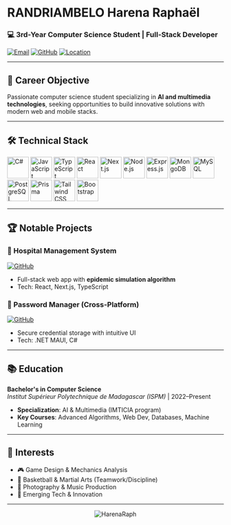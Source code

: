 # RANDRIAMBELO Harena Raphaël 
### 💻 3rd-Year Computer Science Student | Full-Stack Developer
[![Email](https://img.shields.io/badge/-harenaraph@gmail.com-D14836?style=flat&logo=gmail&logoColor=white)](mailto:harenaraph@gmail.com)
[![GitHub](https://img.shields.io/badge/-@HarenaRaph-181717?style=flat&logo=github)](https://github.com/HarenaRaph)
[![Location](https://img.shields.io/badge/Antananarivo,%20Madagascar-0077B5?style=flat&logo=google-maps&logoColor=white)]()

---

## 🚀 Career Objective
Passionate computer science student specializing in **AI and multimedia technologies**, seeking opportunities to build innovative solutions with modern web and mobile stacks.

---

## 🛠️ Technical Stack

<p align="left">
  <!-- Langages -->
  <img src="https://cdn.jsdelivr.net/gh/devicons/devicon/icons/csharp/csharp-original.svg" width="50" alt="C#" title="C#"/>
  <img src="https://cdn.jsdelivr.net/gh/devicons/devicon/icons/javascript/javascript-original.svg" width="50" alt="JavaScript" title="JavaScript"/>
  <img src="https://cdn.jsdelivr.net/gh/devicons/devicon/icons/typescript/typescript-original.svg" width="50" alt="TypeScript" title="TypeScript"/>
  
  <!-- Frontend -->
  <img src="https://cdn.simpleicons.org/react" width="50" alt="React" title="React"/>
  <img src="https://cdn.simpleicons.org/nextdotjs" width="50" alt="Next.js" title="Next.js"/>
  
  <!-- Backend -->
  <img src="https://cdn.simpleicons.org/nodedotjs" width="50" alt="Node.js" title="Node.js"/>
  <img src="https://cdn.simpleicons.org/express" width="50" alt="Express.js" title="Express.js"/>
  
  <!-- Bases de données -->
  <img src="https://cdn.simpleicons.org/mongodb" width="50" alt="MongoDB" title="MongoDB"/>
  <img src="https://cdn.simpleicons.org/mysql" width="50" alt="MySQL" title="MySQL"/>
  <img src="https://cdn.simpleicons.org/postgresql" width="50" alt="PostgreSQL" title="PostgreSQL"/>
  
  <!-- ORM & CSS -->
  <img src="https://cdn.simpleicons.org/prisma" width="50" alt="Prisma" title="Prisma"/>
  <img src="https://cdn.simpleicons.org/tailwindcss" width="50" alt="Tailwind CSS" title="Tailwind CSS"/>
  <img src="https://cdn.simpleicons.org/bootstrap" width="50" alt="Bootstrap" title="Bootstrap"/>
</p>

---

## 🏆 Notable Projects

### **🏥 Hospital Management System**
[![GitHub](https://img.shields.io/badge/View_Repo-181717?style=for-the-badge&logo=github)](https://github.com/HarenaRaph/Hospital-Management)
- Full-stack web app with **epidemic simulation algorithm**
- Tech: React, Next.js, TypeScript

### **🔑 Password Manager (Cross-Platform)**
[![GitHub](https://img.shields.io/badge/View_Repo-181717?style=for-the-badge&logo=github)](https://github.com/HarenaRaph/PasswordManager)
- Secure credential storage with intuitive UI
- Tech: .NET MAUI, C#

---

## 📚 Education
**Bachelor's in Computer Science**  
*Institut Supérieur Polytechnique de Madagascar (ISPM)* | 2022–Present  
- **Specialization**: AI & Multimedia (IMTICIA program)  
- **Key Courses**: Advanced Algorithms, Web Dev, Databases, Machine Learning  

---

## 🌟 Interests
- 🎮 Game Design & Mechanics Analysis  
- 🏀 Basketball & Martial Arts (Teamwork/Discipline)  
- 📸 Photography & Music Production  
- 🤖 Emerging Tech & Innovation  

---

<p align="center">
  <img src="https://komarev.com/ghpvc/?username=HarenaRaph&label=Profile%20Views&color=blueviolet" alt="HarenaRaph" />
</p>
